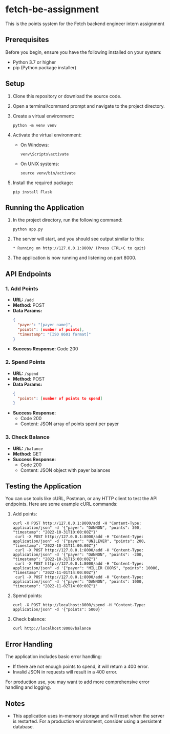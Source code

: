 # fetch-be-assignment

This is the points system for the Fetch backend engineer intern assignment

## Prerequisites

Before you begin, ensure you have the following installed on your system:

- Python 3.7 or higher
- pip (Python package installer)

## Setup

1. Clone this repository or download the source code.

2. Open a terminal/command prompt and navigate to the project directory.

3. Create a virtual environment:
   ```
   python -m venv venv
   ```

4. Activate the virtual environment:
   - On Windows:
     ```
     venv\Scripts\activate
     ```
   - On UNIX systems:
     ```
     source venv/bin/activate
     ```

5. Install the required package:
   ```
   pip install Flask
   ```

## Running the Application

1. In the project directory, run the following command:
   ```
   python app.py
   ```

2. The server will start, and you should see output similar to this:
   ```
   * Running on http://127.0.0.1:8000/ (Press CTRL+C to quit)
   ```

3. The application is now running and listening on port 8000.

## API Endpoints

### 1. Add Points

- **URL:** `/add`
- **Method:** POST
- **Data Params:** 
  ```json
  {
    "payer": "[payer name]",
    "points": [number of points],
    "timestamp": "[ISO 8601 format]"
  }
  ```
- **Success Response:** Code 200

### 2. Spend Points

- **URL:** `/spend`
- **Method:** POST
- **Data Params:** 
  ```json
  {
    "points": [number of points to spend]
  }
  ```
- **Success Response:** 
  - Code 200
  - Content: JSON array of points spent per payer

### 3. Check Balance

- **URL:** `/balance`
- **Method:** GET
- **Success Response:** 
  - Code 200
  - Content: JSON object with payer balances

## Testing the Application

You can use tools like cURL, Postman, or any HTTP client to test the API endpoints. Here are some example cURL commands:

1. Add points:
   ```
   curl -X POST http://127.0.0.1:8000/add -H "Content-Type: application/json" -d '{"payer": "DANNON", "points": 300, "timestamp": "2022-10-31T10:00:00Z"}'
    curl -X POST http://127.0.0.1:8000/add -H "Content-Type: application/json" -d '{"payer": "UNILEVER", "points": 200, "timestamp": "2022-10-31T11:00:00Z"}'
    curl -X POST http://127.0.0.1:8000/add -H "Content-Type: application/json" -d '{"payer": "DANNON", "points": -200, "timestamp": "2022-10-31T15:00:00Z"}'
    curl -X POST http://127.0.0.1:8000/add -H "Content-Type: application/json" -d '{"payer": "MILLER COORS", "points": 10000, "timestamp": "2022-11-01T14:00:00Z"}'
    curl -X POST http://127.0.0.1:8000/add -H "Content-Type: application/json" -d '{"payer": "DANNON", "points": 1000, "timestamp": "2022-11-02T14:00:00Z"}'

   ```

2. Spend points:
   ```
   curl -X POST http://localhost:8000/spend -H "Content-Type: application/json" -d '{"points": 5000}'
   ```

3. Check balance:
   ```
   curl http://localhost:8000/balance
   ```

## Error Handling

The application includes basic error handling:

- If there are not enough points to spend, it will return a 400 error.
- Invalid JSON in requests will result in a 400 error.

For production use, you may want to add more comprehensive error handling and logging.

## Notes

- This application uses in-memory storage and will reset when the server is restarted. For a production environment, consider using a persistent database.